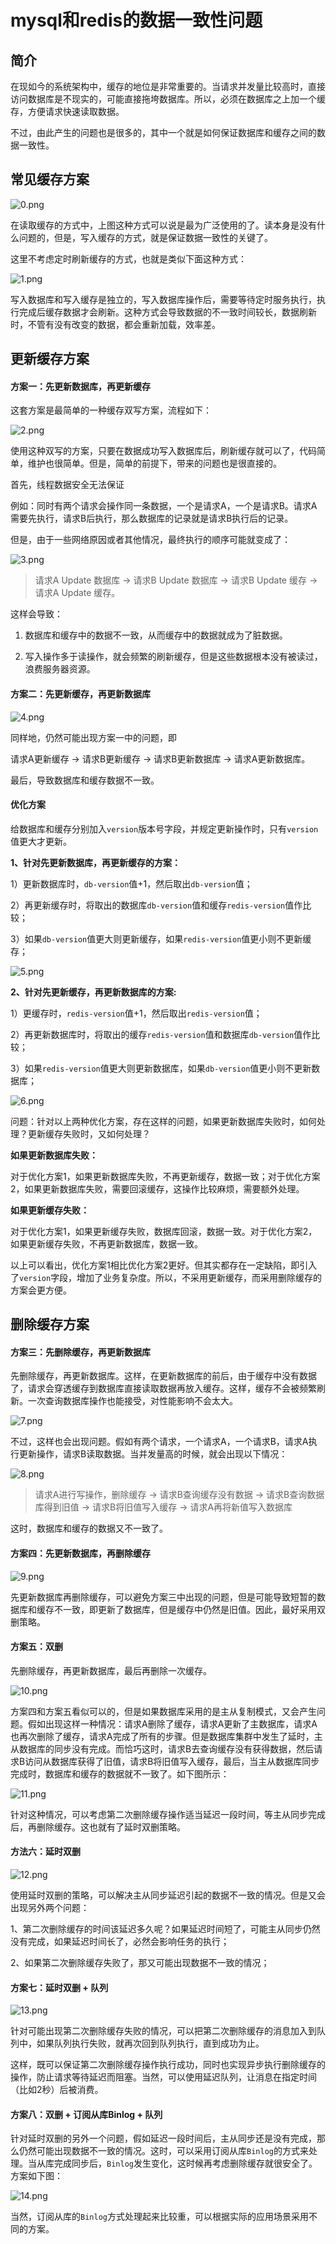 # mysql和redis的数据一致性问题

## 简介

在现如今的系统架构中，缓存的地位是非常重要的。当请求并发量比较高时，直接访问数据库是不现实的，可能直接拖垮数据库。所以，必须在数据库之上加一个缓存，方便请求快速读取数据。

不过，由此产生的问题也是很多的，其中一个就是如何保证数据库和缓存之间的数据一致性。

## 常见缓存方案

![0.png](https://i.loli.net/2021/04/18/HZdNJyDxnXcSR6l.png)

在读取缓存的方式中，上图这种方式可以说是最为广泛使用的了。读本身是没有什么问题的，但是，写入缓存的方式，就是保证数据一致性的关键了。

这里不考虑定时刷新缓存的方式，也就是类似下面这种方式：

![1.png](https://i.loli.net/2021/04/18/8gpvWjbBTrCAndF.png)

写入数据库和写入缓存是独立的，写入数据库操作后，需要等待定时服务执行，执行完成后缓存数据才会刷新。这种方式会导致数据的不一致时间较长，数据刷新时，不管有没有改变的数据，都会重新加载，效率差。

## 更新缓存方案

#### 方案一：先更新数据库，再更新缓存

这套方案是最简单的一种缓存双写方案，流程如下：

![2.png](https://i.loli.net/2021/04/18/9nl3GBbtX6ACYEM.png)

使用这种双写的方案，只要在数据成功写入数据库后，刷新缓存就可以了，代码简单，维护也很简单。但是，简单的前提下，带来的问题也是很直接的。

首先，线程数据安全无法保证

例如：同时有两个请求会操作同一条数据，一个是请求A，一个是请求B。请求A需要先执行，请求B后执行，那么数据库的记录就是请求B执行后的记录。

但是，由于一些网络原因或者其他情况，最终执行的顺序可能就变成了：

![3.png](https://i.loli.net/2021/04/18/qrEAT2w3tKMIYOG.png)

> 请求A Update 数据库 -> 请求B Update 数据库 -> 请求B Update 缓存 -> 请求A Update 缓存。

这样会导致：

1. 数据库和缓存中的数据不一致，从而缓存中的数据就成为了脏数据。

2. 写入操作多于读操作，就会频繁的刷新缓存，但是这些数据根本没有被读过，浪费服务器资源。

#### 方案二：先更新缓存，再更新数据库

![4.png](https://i.loli.net/2021/04/18/lHEiJ7pDnKPU1BO.png)

同样地，仍然可能出现方案一中的问题，即

请求A更新缓存 -> 请求B更新缓存 -> 请求B更新数据库 -> 请求A更新数据库。

最后，导致数据库和缓存数据不一致。

#### 优化方案

给数据库和缓存分别加入`version`版本号字段，并规定更新操作时，只有`version`值更大才更新。

**1、针对先更新数据库，再更新缓存的方案：**

1）更新数据库时，`db-version`值+1，然后取出`db-version`值；

2）再更新缓存时，将取出的数据库`db-version`值和缓存`redis-version`值作比较；

3）如果`db-version`值更大则更新缓存，如果`redis-version`值更小则不更新缓存；

![5.png](https://i.loli.net/2021/04/18/kfMGilvo26Wc9nh.png)

**2、针对先更新缓存，再更新数据库的方案:**

1）更缓存时，`redis-version`值+1，然后取出`redis-version`值；

2）再更新数据库时，将取出的缓存`redis-version`值和数据库`db-version`值作比较；

3）如果`redis-version`值更大则更新数据库，如果`db-version`值更小则不更新数据库；

![6.png](https://i.loli.net/2021/04/18/VpWJdzNnbyi2vqo.png)

问题：针对以上两种优化方案，存在这样的问题，如果更新数据库失败时，如何处理？更新缓存失败时，又如何处理？

**如果更新数据库失败：**

对于优化方案1，如果更新数据库失败，不再更新缓存，数据一致；对于优化方案2，如果更新数据库失败，需要回滚缓存，这操作比较麻烦，需要额外处理。

**如果更新缓存失败：**

对于优化方案1，如果更新缓存失败，数据库回滚，数据一致。对于优化方案2，如果更新缓存失败，不再更新数据库，数据一致。

以上可以看出，优化方案1相比优化方案2更好。但其实都存在一定缺陷，即引入了`version`字段，增加了业务复杂度。所以，不采用更新缓存，而采用删除缓存的方案会更方便。

## 删除缓存方案

#### 方案三：先删除缓存，再更新数据库

先删除缓存，再更新数据库。这样，在更新数据库的前后，由于缓存中没有数据了，请求会穿透缓存到数据库直接读取数据再放入缓存。这样，缓存不会被频繁刷新。一次查询数据库操作也能接受，对性能影响不会太大。

![7.png](https://i.loli.net/2021/04/18/28aBvMwNDkUjqbV.png)

不过，这样也会出现问题。假如有两个请求，一个请求A，一个请求B，请求A执行更新操作，请求B读取数据。当并发量高的时候，就会出现以下情况：

![8.png](https://i.loli.net/2021/04/18/2N7vyBEclIZm9gr.png)

> 请求A进行写操作，删除缓存 -> 请求B查询缓存没有数据 -> 请求B查询数据库得到旧值 -> 请求B将旧值写入缓存 -> 请求A再将新值写入数据库

这时，数据库和缓存的数据又不一致了。

#### 方案四：先更新数据库，再删除缓存

![9.png](https://i.loli.net/2021/04/18/eCT9LHqI8WihyUv.png)

先更新数据库再删除缓存，可以避免方案三中出现的问题，但是可能导致短暂的数据库和缓存不一致，即更新了数据库，但是缓存中仍然是旧值。因此，最好采用双删策略。

#### 方案五：双删

先删除缓存，再更新数据库，最后再删除一次缓存。

![10.png](https://i.loli.net/2021/04/18/VorUH5ZWaRCjubD.png)

方案四和方案五看似可以的，但是如果数据库采用的是主从复制模式，又会产生问题。假如出现这样一种情况：请求A删除了缓存，请求A更新了主数据库，请求A也再次删除了缓存，请求A完成了所有的步骤。但是数据库集群中发生了延时，主从数据库的同步没有完成。而恰巧这时，请求B去查询缓存没有获得数据，然后请求B访问从数据库获得了旧值，请求B将旧值写入缓存，最后，当主从数据库同步完成时，数据库和缓存的数据就不一致了。如下图所示：

![11.png](https://i.loli.net/2021/04/18/4mT9zYMoyvJ1RiF.png)

针对这种情况，可以考虑第二次删除缓存操作适当延迟一段时间，等主从同步完成后，再删除缓存。这也就有了延时双删策略。

#### 方法六：延时双删

![12.png](https://i.loli.net/2021/04/18/Lml2pCwUQ3WVZye.png)

使用延时双删的策略，可以解决主从同步延迟引起的数据不一致的情况。但是又会出现另外两个问题：

1、第二次删除缓存的时间该延迟多久呢？如果延迟时间短了，可能主从同步仍然没有完成，如果延迟时间长了，必然会影响任务的执行；

2、如果第二次删除缓存失败了，那又可能出现数据不一致的情况；

#### 方案七：延时双删 + 队列

![13.png](https://i.loli.net/2021/04/18/ONdgAnmrcoJU1wM.png)

针对可能出现第二次删除缓存失败的情况，可以把第二次删除缓存的消息加入到队列中，如果队列执行失败，就再次回到队列执行，直到成功为止。

这样，既可以保证第二次删除缓存操作执行成功，同时也实现异步执行删除缓存的操作，防止请求等待延迟而阻塞。当然，可以使用延迟队列，让消息在指定时间（比如2秒）后被消费。

#### 方案八：双删 + 订阅从库Binlog + 队列

针对延时双删的另外一个问题，假如延迟一段时间后，主从同步还是没有完成，那么仍然可能出现数据不一致的情况。这时，可以采用订阅从库`Binlog`的方式来处理。当从库完成同步后，`Binlog`发生变化，这时候再考虑删除缓存就很安全了。方案如下图：

![14.png](https://i.loli.net/2021/04/18/9NCVlUyrfPKAo6k.png)

当然，订阅从库的`Binlog`方式处理起来比较重，可以根据实际的应用场景采用不同的方案。